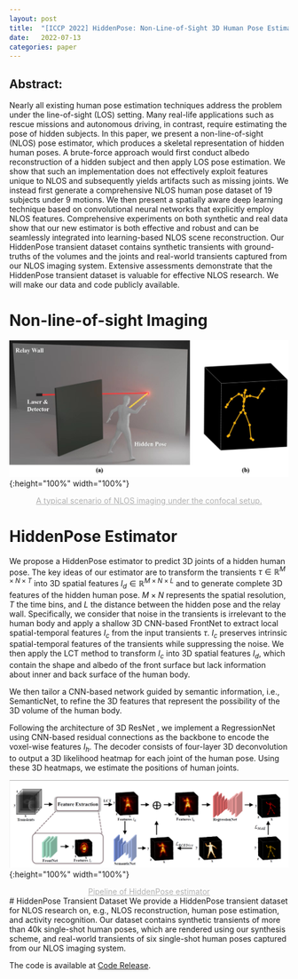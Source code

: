 ```yaml
---
layout: post
title:  "[ICCP 2022] HiddenPose: Non-Line-of-Sight 3D Human Pose Estimation"
date:   2022-07-13
categories: paper
---
```


<script type="text/x-mathjax-config">
  MathJax.Hub.Config({
    tex2jax: {
      inlineMath: [ ['$','$'], ["\\(","\\)"] ],
      processEscapes: true
    }
  });
</script>
    
<script type="text/javascript"
        src="https://cdn.mathjax.org/mathjax/latest/MathJax.js?config=TeX-AMS-MML_HTMLorMML">
</script>

## Abstract:
Nearly all existing human pose estimation techniques address the problem under the line-of-sight (LOS) setting. Many real-life applications such as rescue missions and autonomous driving, in contrast, require estimating the pose of hidden subjects. In this paper, we present a non-line-of-sight (NLOS) pose estimator, which produces a skeletal representation of hidden human poses. A brute-force approach would first conduct albedo reconstruction of a hidden subject and then apply LOS pose estimation. We show that such an implementation does not effectively exploit features unique to NLOS and subsequently yields artifacts such as missing joints. We instead first generate a comprehensive NLOS human pose dataset of 19 subjects under 9 motions. We then present a spatially aware deep learning technique based on convolutional neural networks that explicitly employ NLOS features. Comprehensive experiments on both synthetic and real data show that our new estimator is both effective and robust and can be seamlessly integrated into learning-based NLOS scene reconstruction. Our HiddenPose transient dataset contains synthetic transients with ground-truths of the volumes and the joints and real-world transients captured from our NLOS imaging system. Extensive assessments demonstrate that the HiddenPose transient dataset is valuable for effective NLOS research. We will make our data and code publicly available.

# Non-line-of-sight Imaging


![tt](/assets/Hidden_images/scenev4.jpg "A top-viewed scenario of the NLOS imaging system"){:height="100%" width="100%"}
<center style="font-size:14px;color:#B0B0B0;text-decoration:underline">A typical scenario of NLOS imaging under the confocal setup. </center>

# HiddenPose Estimator
We propose a HiddenPose estimator to predict 3D joints of a hidden human pose. The key ideas of our estimator are to transform the transients $\tau  \in \mathbb{R}^{M \times N \times T}$ into 3D spatial features $I_d \in \mathbb{R}^{M \times N \times L}$ and to generate complete 3D features of the hidden human pose. $M \times N$ represents the spatial resolution, $T$ the time bins, and $L$ the distance between the hidden pose and the relay wall. Specifically, we consider that noise in the transients is irrelevant to the human body and apply a shallow 3D CNN-based FrontNet to extract local spatial-temporal features $I_c$ from the input transients $\tau$. $I_c$ preserves intrinsic spatial-temporal features of the transients while suppressing the noise. We then apply the LCT method to transform $I_c$ into 3D spatial features $I_d$, which contain the shape and albedo of the front surface but lack information about inner and back surface of the human body.

We then tailor a CNN-based network guided by semantic information, i.e., SemanticNet, to refine the 3D features that represent the possibility of the 3D volume of the human body. 

Following the architecture of 3D ResNet , we implement a RegressionNet using CNN-based residual connections as the backbone to encode the voxel-wise features $I_{h}$. The decoder consists of four-layer 3D deconvolution to output a 3D likelihood heatmap for each joint of the human pose. Using these 3D heatmaps, we estimate the positions of human joints.

![c](/assets/Hidden_images/pp.png "Pipeline of HiddenPose estimator"){:height="100%" width="100%"}
<center style="font-size:14px;color:#B0B0B0;text-decoration:underline">Pipeline of HiddenPose estimator</center> 
# HiddenPose Transient Dataset
We provide a HiddenPose transient dataset for NLOS research on, e.g., NLOS reconstruction, human pose estimation, and activity recognition. Our dataset contains synthetic transients of more than 40k single-shot human poses, which are rendered using our synthesis scheme, and real-world transients of six single-shot human poses captured from our NLOS imaging system.

<!-- ![cc](/assets/OIvOC_images/resultsGalleryWithBar.jpg "Reconstruction evaluation using transients measured from our calibrated NLOS imaging system"){:height="100%" width="100%"}
<center style="font-size:14px;color:#B0B0B0;text-decoration:underline">Reconstruction evaluation using transients measured from our calibrated NLOS imaging system</center> -->
The code is available at [Code Release][code].

<!-- [arXiv]: https://arxiv.org/abs/2101.00373 -->
[code]: https://github.com/Hagtaril/HiddenPose

